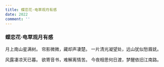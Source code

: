 ```yaml
---
title: 蝶恋花·电草观月有感
date: 2022
comment: ''
---
```

### 蝶恋花·电草观月有感

月上南山星满树。
帘影微微，藏却声凄楚。
一片清光凝望处，远山犹似愁眉妩。

风露凄凉天已暮。
欲寄音书，难解离情苦。
今夜相思何日渡，梦醒依旧江南路。
